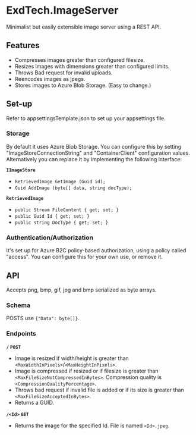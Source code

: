 # ExdTech.ImageServer
Minimalist but easily extensible image server using a REST API.

## Features
* Compresses images greater than configured filesize.
* Resizes images with dimensions greater than configured limits.
* Throws Bad request for invalid uploads.
* Reencodes images as jpegs.
* Stores images to Azure Blob Storage. (Easy to change.)

## Set-up
Refer to appsettingsTemplate.json to set up your appsettings file.

### Storage
By default it uses Azure Blob Storage. You can configure this by setting "ImageStoreConnectionString" and "ContainerClient" configuration values. Alternatively you can replace it by implementing the following interface:

**`IImageStore`**
* `RetrievedImage GetImage (Guid id);`
* `Guid AddImage (byte[] data, string docType);`
        
**`RetrievedImage`**
* `public Stream FileContent { get; set; }`
* `public Guid Id { get; set; }`
* `public string DocType { get; set; }`


### Authentication/Authorization
It's set up for Azure B2C policy-based authorization, using a policy called "access". You can configure this for your own use, or remove it.

## API
Accepts png, bmp, gif, jpg and bmp serialized as byte arrays.

### Schema
POSTS use `{"Data": byte[]}`. 

### Endpoints

**`/` `POST`** 
* Image is resized if width/height is greater than `<MaxWidthInPixels>`/`<MaxHeightInPixels>`.
* Image is compressed if resized or if filesize is greater than `<MaxFileSizeNotCompressedInBytes>`. Compression quality is `<CompressionQualityPercentage>`.
* Throws bad request if invalid file is added or if its size is greater than `<MaxFileSizeAcceptedInBytes>`.
* Returns a GUID.

**`/<Id>` `GET`**
* Returns the image for the specified Id. File is named `<Id>.jpeg`.


